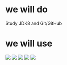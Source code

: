  
 we will do
 =============
Study JDK8 and Git/GitHub


 we will use
 =============
 <img src="https://img.shields.io/badge/Java-007396?style=flat&logo=OpenJDK&logoColor=white"/> <img src="https://img.shields.io/badge/Eclipse IDE-2C2255?style=flat&logo=Eclipse IDE&logoColor=white"/> 
 <img src="https://img.shields.io/badge/git-F05032?style=flat&logo=git&logoColor=white"/> <img src="https://img.shields.io/badge/GitHub-181717?style=flat&logo=GitHub&logoColor=white"/> <img src="https://img.shields.io/badge/Sourcetree-0052CC?style=flat&logo=Sourcetree&logoColor=white"/>